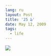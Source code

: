 ```yaml
---
lang: ru
layout: Post
title: '25 ₯'
date: May 12, 2009
tags:
  - life
---
```


![](/images/blog/2009-01-04-5D-0193-Olga-Flegontova.jpg)
